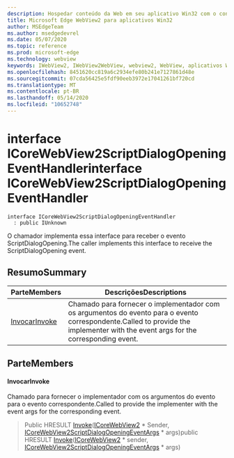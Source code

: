 ```yaml
---
description: Hospedar conteúdo da Web em seu aplicativo Win32 com o controle WebView2 do Microsoft Edge
title: Microsoft Edge WebView2 para aplicativos Win32
author: MSEdgeTeam
ms.author: msedgedevrel
ms.date: 05/07/2020
ms.topic: reference
ms.prod: microsoft-edge
ms.technology: webview
keywords: IWebView2, IWebView2WebView, webview2, WebView, aplicativos Win32, Win32, Edge, ICoreWebView2, ICoreWebView2Controller, controle do navegador, HTML Edge
ms.openlocfilehash: 8451620cc819a6c2934efe80b241e7127861d48e
ms.sourcegitcommit: 07cda56425e5fdf90eeb3972e17041261bf720cd
ms.translationtype: MT
ms.contentlocale: pt-BR
ms.lasthandoff: 05/14/2020
ms.locfileid: "10652748"
---
```

# <span data-ttu-id="8ed07-104">interface ICoreWebView2ScriptDialogOpeningEventHandler</span><span class="sxs-lookup"><span data-stu-id="8ed07-104">interface ICoreWebView2ScriptDialogOpeningEventHandler</span></span> 

```
interface ICoreWebView2ScriptDialogOpeningEventHandler
  : public IUnknown
```

<span data-ttu-id="8ed07-105">O chamador implementa essa interface para receber o evento ScriptDialogOpening.</span><span class="sxs-lookup"><span data-stu-id="8ed07-105">The caller implements this interface to receive the ScriptDialogOpening event.</span></span>

## <span data-ttu-id="8ed07-106">Resumo</span><span class="sxs-lookup"><span data-stu-id="8ed07-106">Summary</span></span>

 <span data-ttu-id="8ed07-107">Parte</span><span class="sxs-lookup"><span data-stu-id="8ed07-107">Members</span></span>                        | <span data-ttu-id="8ed07-108">Descrições</span><span class="sxs-lookup"><span data-stu-id="8ed07-108">Descriptions</span></span>
--------------------------------|---------------------------------------------
[<span data-ttu-id="8ed07-109">Invocar</span><span class="sxs-lookup"><span data-stu-id="8ed07-109">Invoke</span></span>](#invoke) | <span data-ttu-id="8ed07-110">Chamado para fornecer o implementador com os argumentos do evento para o evento correspondente.</span><span class="sxs-lookup"><span data-stu-id="8ed07-110">Called to provide the implementer with the event args for the corresponding event.</span></span>

## <span data-ttu-id="8ed07-111">Parte</span><span class="sxs-lookup"><span data-stu-id="8ed07-111">Members</span></span>

#### <span data-ttu-id="8ed07-112">Invocar</span><span class="sxs-lookup"><span data-stu-id="8ed07-112">Invoke</span></span> 

<span data-ttu-id="8ed07-113">Chamado para fornecer o implementador com os argumentos do evento para o evento correspondente.</span><span class="sxs-lookup"><span data-stu-id="8ed07-113">Called to provide the implementer with the event args for the corresponding event.</span></span>

> <span data-ttu-id="8ed07-114">Public HRESULT [Invoke](#invoke)([ICoreWebView2](icorewebview2.md) \* Sender, [ICoreWebView2ScriptDialogOpeningEventArgs](icorewebview2scriptdialogopeningeventargs.md) \* args)</span><span class="sxs-lookup"><span data-stu-id="8ed07-114">public HRESULT [Invoke](#invoke)([ICoreWebView2](icorewebview2.md) \* sender, [ICoreWebView2ScriptDialogOpeningEventArgs](icorewebview2scriptdialogopeningeventargs.md) \* args)</span></span>

